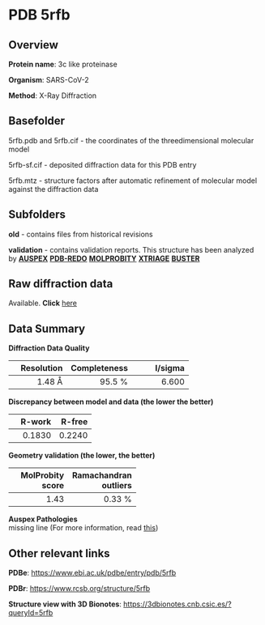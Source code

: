 # PDB 5rfb

## Overview

**Protein name**: 3c like proteinase

**Organism**: SARS-CoV-2

**Method**: X-Ray Diffraction

## Basefolder

5rfb.pdb and 5rfb.cif - the coordinates of the threedimensional molecular model

5rfb-sf.cif - deposited diffraction data for this PDB entry

5rfb.mtz - structure factors after automatic refinement of molecular model against the diffraction data

## Subfolders



**old** - contains files from historical revisions

**validation** - contains validation reports. This structure has been analyzed by [**AUSPEX**](https://github.com/thorn-lab/coronavirus_structural_task_force/tree/master/pdb/3c_like_proteinase/SARS-CoV-2/5rfb/validation/auspex) [**PDB-REDO**](https://github.com/thorn-lab/coronavirus_structural_task_force/tree/master/pdb/3c_like_proteinase/SARS-CoV-2/5rfb/validation/pdb-redo) [**MOLPROBITY**](https://github.com/thorn-lab/coronavirus_structural_task_force/tree/master/pdb/3c_like_proteinase/SARS-CoV-2/5rfb/validation/molprobity) [**XTRIAGE**](https://github.com/thorn-lab/coronavirus_structural_task_force/blob/master/pdb/3c_like_proteinase/SARS-CoV-2/5rfb/validation/Xtriage_output.log) [**BUSTER**](https://www.globalphasing.com/buster/wiki/index.cgi?Covid19Pdb5RFB) 



## Raw diffraction data

Available. **Click** [here](https://zenodo.org/record/3731294) 

## Data Summary
**Diffraction Data Quality**

|   | Resolution | Completeness| I/sigma |
|---|-------------:|----------------:|--------------:|
|   |1.48 Å|95.5  %|<img width=50/>6.600|

**Discrepancy between model and data (the lower the better)**

|   | **R-work**| **R-free**   
|---|-------------:|----------------:|           
||  0.1830|  0.2240|

**Geometry validation (the lower, the better)**

|   |**MolProbity<br>score**| **Ramachandran<br>outliers** 
|---|-------------:|----------------:|
||  1.43|  0.33 %|

**Auspex Pathologies**<br> missing line (For more information, read [this](https://github.com/thorn-lab/coronavirus_structural_task_force/blob/master/pdb/3c_like_proteinase/SARS-CoV-2/5rfb/validation/auspex/5rfb_auspex_comments.txt))

 



## Other relevant links 
**PDBe**:  https://www.ebi.ac.uk/pdbe/entry/pdb/5rfb
 
**PDBr**: https://www.rcsb.org/structure/5rfb 

**Structure view with 3D Bionotes**: https://3dbionotes.cnb.csic.es/?queryId=5rfb

